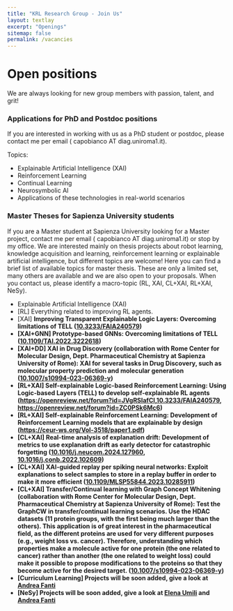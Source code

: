```yaml
---
title: "KRL Research Group - Join Us"
layout: textlay
excerpt: "Openings"
sitemap: false
permalink: /vacancies
---
```


<h1 class="sapienza-text"> Open positions</h1>

We are always looking for new group members with passion, talent, and grit!


<!-- <h3 class="sapienza-text">  Current open positions</h3>
<b>Sapienza University of Rome - PhD in Engineering in Computer Science.</b><br>
Public Call 2024: <a href="https://www.uniroma1.it/en/pagina/admissions-2024-2025-phd-programmes">https://www.uniroma1.it/en/pagina/admissions-2024-2025-phd-programmes</a><br>
PhD Website 2024: <a href="https://www.uniroma1.it/en/pagina/admissions-2024-2025-phd-programmes">https://www.uniroma1.it/en/pagina/admissions-2024-2025-phd-programmes</a><br><br>

<b>Sapienza University of Rome - National PhD in Artificial Intelligence.</b><br>
Public Call 2024: Upcoming...<br>
PhD Website 2024: Upcoming...<br>-->


<h3 class="sapienza-text">Applications for PhD and Postdoc positions</h3>
If you are interested in working with us as a PhD student or postdoc, please contact me per email ( capobianco AT diag.uniroma1.it).

Topics:
<ul>
  <li>Explainable Artificial Intelligence (XAI)</li> 
<li>Reinforcement Learning</li> 
<li>Continual Learning</li> 
<li>Neurosymbolic AI</li> 
<li>Applications of these technologies in real-world scenarios</li> 
</ul>

<h3 class="sapienza-text"> Master Theses for Sapienza University students</h3>
If you are a Master student at Sapienza University looking for a Master project, contact me per email ( capobianco AT diag.uniroma1.it) or stop by my office. We are interested mainly on thesis projects about robot learning, knowledge acquisition and learning, reinforcement learning or explainable artificial intelligence, but different topics are welcome!
Here you can find a brief list of available topics for master thesis. These are only a limited set, many others are available and we are also open to your proposals. When you contact us, please identify a macro-topic (RL, XAI, CL+XAI, RL+XAI, NeSy). 
<ul>
  <li>Explainable Artificial Intelligence (XAI)</li> 
<li>[RL] Everything related to improving RL agents.</li> 
<li>[XAI] <strong>Improving Transparent Explainable Logic Layers<strong>: Overcoming limitations of TELL (<a href="https://doi.org/10.3233/FAIA240579">10.3233/FAIA240579</a>)</li> 
<li>[XAI+GNN] <strong>Prototype-based GNNs<strong>: Overcoming limitations of TELL (<a href="https://doi.org/10.1109/TAI.2022.3222618">10.1109/TAI.2022.3222618</a>)</li> 
<li>[XAI+DD] <strong>XAI in Drug Discovery  (collaboration with Rome Center for Molecular Design, Dept. Pharmaceutical Chemistry at Sapienza University of Rome)<strong>: XAI for several tasks in Drug Discovery, such as molecular property prediction and molecular generation (<a href="https://doi.org/10.1007/s10994-023-06369-y">10.1007/s10994-023-06369-y</a>)</li> 
<li>[RL+XAI] <strong>Self-explainable Logic-based Reinforcement Learning<strong>: Using Logic-based Layers (TELL) to develop self-explainable RL agents (<a href="https://openreview.net/forum?id=JVgRSIafCI">https://openreview.net/forum?id=JVgRSIafCI</a>,<a href="https://doi.org/10.3233/FAIA240579">10.3233/FAIA240579</a>, <a href="https://openreview.net/forum?id=ZC0PSk6Mc6">https://openreview.net/forum?id=ZC0PSk6Mc6</a>)</li> 
<li>[RL+XAI] <strong>Self-explainable Reinforcement Learning<strong>: Development of Reinforcement Learning models that are explainable by design (<a href="https://ceur-ws.org/Vol-3518/paper1.pdf">https://ceur-ws.org/Vol-3518/paper1.pdf</a>)</li> 
<li>[CL+XAI] <strong>Real-time analysis of explanation drift<strong>: Development of metrics to use explanation drift as early detector for catastrophic forgetting (<a href="https://doi.org/10.1016/j.neucom.2024.127960">10.1016/j.neucom.2024.127960</a>, <a href="https://doi.org/10.1016/j.conb.2022.102609">10.1016/j.conb.2022.102609</a>)</li> 
<li>[CL+XAI] <strong>XAI-guided replay per spiking neural networks<strong>: Exploit explanations to select samples to store in a replay buffer in order to make it more efficient (<a href="https://doi.org/10.1109/MLSP55844.2023.10285911">10.1109/MLSP55844.2023.10285911</a>)</li> 
<li>[CL+XAI] <strong>Transfer/Continual learning with Graph Concept Whitening (collaboration with Rome Center for Molecular Design, Dept. Pharmaceutical Chemistry at Sapienza University of Rome)<strong>: Test the GraphCW in transfer/continual learning scenarios.
Use the HDAC datasets (11 protein groups, with the first being much larger than the others). This application is of great interest in the pharmaceutical field, as the different proteins are used for very different purposes (e.g., weight loss vs. cancer). Therefore, understanding which properties make a molecule active for one protein (the one related to cancer) rather than another (the one related to weight loss) could make it possible to propose modifications to the proteins so that they become active for the desired target. (<a href="https://doi.org/10.1007/s10994-023-06369-y">10.1007/s10994-023-06369-y</a>)</li> 
<li>[Curriculum Learning] Projects will be soon added, give a look at <a href="https://scholar.google.com/citations?user=PjgeMNwAAAAJ&hl=it&oi=ao">Andrea Fanti</a></li> 
<li>[NeSy] Projects will be soon added, give a look at <a href="https://scholar.google.com/citations?user=W1KV32kAAAAJ&hl=it&oi=ao">Elena Umili</a> and <a href="https://scholar.google.com/citations?user=PjgeMNwAAAAJ&hl=it&oi=ao">Andrea Fanti</a></li> 
</ul>


